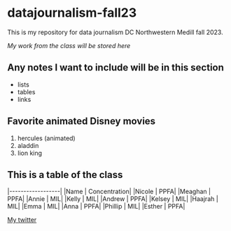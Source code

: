 # datajournalism-fall23

This is my repository for data journalism DC Northwestern Medill fall 2023. 

*My work from the class will be stored here*

## Any notes I want to include will be in this section

* lists
* tables
* links

## Favorite animated Disney movies  

1. hercules (animated)
2. aladdin
3. lion king

## This is a table of the class 

|------------------|
|Name | Concentration|
|Nicole | PPFA|
|Meaghan | PPFA|
|Annie | MIL| 
|Kelly | MIL|
|Andrew | PPFA|
|Kelsey | MIL|
|Haajrah | MIL|
|Emma | MIL| 
|Anna | PPFA|
|Phillip | MIL|
|Esther | PPFA|

[My twitter](https://twitter.com/AndrewZiQiFang)
